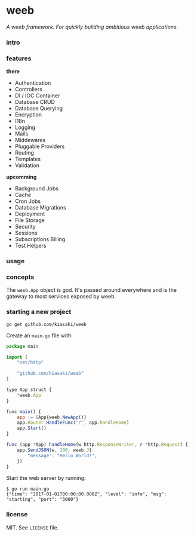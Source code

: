 # weeb

_A weeb framework. For quickly building ambitious weeb applications._

### intro

### features

**there**

- Authentication
- Controllers
- DI / IOC Container
- Database CRUD
- Database Querying
- Encryption
- I18n
- Logging
- Mails
- Middewares
- Pluggable Providers
- Routing
- Templates
- Validation

**upcomming**

- Background Jobs
- Cache
- Cron Jobs
- Database Migrations
- Deployment
- File Storage
- Security
- Sessions
- Subscriptions Billing
- Test Helpers

### usage

### concepts

The `weeb.App` object is god. It's passed around everywhere and is the gateway
to most services exposed by weeb.

### starting a new project

```
go get github.com/kiasaki/weeb
```

Create an `main.go` file with:

```js
package main

import (
	"net/http"

	"github.com/kiasaki/weeb"
)

type App struct {
	*weeb.App
}

func main() {
	app := &App{weeb.NewApp()}
	app.Router.HandleFunc("/", app.handleHome)
	app.Start()
}

func (app *App) handleHome(w http.ResponseWriter, r *http.Request) {
	app.SendJSON(w, 200, weeb.J{
		"message": "Hello World!",
	})
}
```

Start the web server by running:

```
$ go run main.go
{"time": "2017-01-01T00:00:00.000Z", "level": "info", "msg": "starting", "port": "3000"}
```

### license

MIT. See `LICENSE` file.
